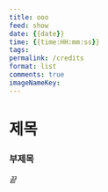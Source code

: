 ```yaml
---
title: ooo
feed: show
date: {{date}} 
time: {{time:HH:mm:ss}}
tags: 
permalink: /credits
format: list
comments: true
imageNameKey:
---
```


# 제목
### 부제목 



_끝_